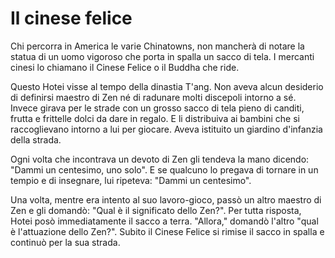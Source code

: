 # Il cinese felice

Chi percorra in America le varie Chinatowns, non mancherà di notare la statua di un uomo vigoroso che porta in spalla un sacco di tela. I mercanti cinesi lo chiamano il Cinese Felice o il Buddha che ride.

Questo Hotei visse al tempo della dinastia T'ang. Non aveva alcun desiderio di definirsi maestro di Zen né di radunare molti discepoli intorno a sé. Invece girava per le strade con un grosso sacco di tela pieno di canditi, frutta e frittelle dolci da dare in regalo. E li distribuiva ai bambini che si raccoglievano intorno a lui per giocare. Aveva istituito un giardino d'infanzia della strada.

Ogni volta che incontrava un devoto di Zen gli tendeva la mano dicendo: "Dammi un centesimo, uno solo". E se qualcuno lo pregava di tornare in un tempio e di insegnare, lui ripeteva: "Dammi un centesimo".

Una volta, mentre era intento al suo lavoro-gioco, passò un altro maestro di Zen e gli domandò: "Qual è il significato dello Zen?". Per tutta risposta, Hotei posò immediatamente il sacco a terra. "Allora," domandò l'altro "qual è l'attuazione dello Zen?". Subito il Cinese Felice si rimise il sacco in spalla e continuò per la sua strada.